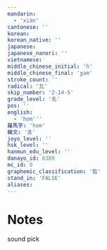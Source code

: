 ```yaml
---
mandarin:
  - 'xiàn'
cantonese: ''
korean:
korean_native: ''
japanese:
japanese_nanori: ''
vietnamese:
middle_chinese_initial: 'h'
middle_chinese_final: 'ɣam'
stroke_count: ''
radical: '瓦'
skip_number: '2-14-5'
grade_level: '名'
pos: ''
english:
  - 'hom'''
羅馬字: 'hom'
韓文: '홈'
joyo_level: ''
hsk_level: ''
hanmun_edu_level: ''
danayo_id: 8389
mc_id: 0
graphemic_classification: '監'
stand_in: 'FALSE'
aliases:
---
```


# Notes
sound pick

